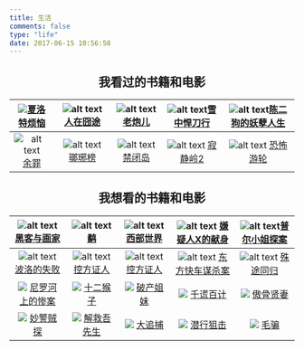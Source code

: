 ```yaml
---
title: 生活
comments: false
type: "life"
date: 2017-06-15 10:56:58
---
```


<div class="pr"></div>

## <center>我看过的书籍和电影</center>

| ![](https://img3.doubanio.com/view/movie_poster_cover/lpst/public/p2264377763.webp)[夏洛特烦恼](https://movie.douban.com/subject/25964071/) | ![alt text](https://img1.doubanio.com/view/movie_poster_cover/lpst/public/p500548437.webp) [人在囧途](https://movie.douban.com/subject/4237879/) | ![alt text](https://img1.doubanio.com/view/movie_poster_cover/lpst/public/p2292976849.webp) [老炮儿](https://movie.douban.com/subject/24751756/) | ![alt text](https://img3.doubanio.com/lpic/s27142913.jpg)[雪中悍刀行](https://book.douban.com/subject/25714176/) | ![alt text](https://img1.doubanio.com/view/movie_poster_cover/lpst/public/p2388697339.webp)[陈二狗的妖孽人生](https://movie.douban.com/subject/26740585/) |
| :--------------------------------------: | :--------------------------------------: | :--------------------------------------: | :--------------------------------------: | :--------------------------------------: |
| ![alt text](https://img3.doubanio.com/view/movie_poster_cover/lpst/public/p2367257940.webp )[余罪](https://movie.douban.com/subject/26802975/) | ![alt text](https://upload.wikimedia.org/wikipedia/zh/thumb/5/55/%E7%91%AF%E7%90%8A%E6%A6%9C.jpg/250px-%E7%91%AF%E7%90%8A%E6%A6%9C.jpg) [瑯琊榜](https://movie.douban.com/subject/25754848/) | ![alt text](https://img1.doubanio.com/view/movie_poster_cover/lpst/public/p1832875827.webp) [禁闭岛](https://movie.douban.com/subject/2334904/) | ![alt text](https://img3.doubanio.com/view/movie_poster_cover/lpst/public/p1729944511.webp) [寂静岭2](https://movie.douban.com/subject/2117898/) | ![alt text](https://img3.doubanio.com/view/movie_poster_cover/lpst/public/p462470694.webp) [恐怖游轮](https://movie.douban.com/subject/3011051/) |

## <center>我想看的书籍和电影</center>

| ![alt text](https://img3.doubanio.com/lpic/s4669554.jpg )[黑客与画家](https://book.douban.com/subject/6021440/) | ![alt text](https://img3.doubanio.com/view/movie_poster_cover/lpst/public/p2388018826.webp )[鹬](https://movie.douban.com/subject/26766869/) | ![alt text](https://img3.doubanio.com/view/movie_poster_cover/lpst/public/p2403347953.webp) [西部世界](https://movie.douban.com/subject/2338055/) | ![alt text](https://img1.doubanio.com/view/movie_poster_cover/lpst/public/p698531629.webp) [嫌疑人X的献身](https://movie.douban.com/subject/2369845/) | ![alt text](https://img1.doubanio.com/view/movie_poster_cover/lpst/public/p2180426257.webp)[普尔小姐探案](http://movie.douban.com/subject/5342776/) |
| :--------------------------------------: | :--------------------------------------: | :--------------------------------------: | :--------------------------------------: | :--------------------------------------: |
| ![alt text](https://img3.doubanio.com/view/movie_poster_cover/lpst/public/p2378016113.webp) [波洛的失败](https://movie.douban.com/subject/5122138/) | ![alt text](https://img3.doubanio.com/view/movie_poster_cover/lpst/public/p2405316571.webp) [控方证人](https://movie.douban.com/subject/26700633/) | ![alt text](https://img1.doubanio.com/view/movie_poster_cover/lpst/public/p1505392928.webp) [控方证人](https://movie.douban.com/subject/1296141/) | ![alt text](https://img3.doubanio.com/view/movie_poster_cover/lpst/public/p2170906035.webp) [东方快车谋杀案](https://movie.douban.com/subject/4179012/) | ![alt text](https://img3.doubanio.com/view/movie_poster_cover/lpst/public/p2170094410.webp) [殊途同归](https://movie.douban.com/subject/5313428/) |
| ![](https://img3.doubanio.com/view/movie_poster_cover/lpst/public/p2220450801.webp) [尼罗河上的惨案](https://movie.douban.com/subject/1427034/) | ![](https://img3.doubanio.com/view/movie_poster_cover/lpst/public/p627041570.webp) [十二猴子](https://movie.douban.com/subject/1298744/) | ![](https://img1.doubanio.com/view/movie_poster_cover/lpst/public/p1322194547.webp) [破产姐妹](https://movie.douban.com/subject/6395245/) | ![](https://img1.doubanio.com/view/movie_poster_cover/lpst/public/p541283508.webp) [千谎百计](https://movie.douban.com/subject/3103678/) | ![](https://img1.doubanio.com/view/movie_poster_cover/lpst/public/p896190397.webp) [傲骨贤妻](https://movie.douban.com/subject/3754368/) |
| ![](https://img3.doubanio.com/view/movie_poster_cover/lpst/public/p550542403.webp) [妙警贼探](https://movie.douban.com/subject/3620686/) | ![](https://img3.doubanio.com/view/movie_poster_cover/lpst/public/p2267511583.webp) [解救吾先生](https://movie.douban.com/subject/25798448/) | ![](https://img3.doubanio.com/view/movie_poster_cover/lpst/public/p1457068305.webp) [大追捕](https://movie.douban.com/subject/6738735/) | ![](https://img1.doubanio.com/view/movie_poster_cover/lpst/public/p2209113677.webp) [潜行狙击](https://movie.douban.com/subject/5965670/) | ![](https://img1.doubanio.com/view/movie_poster_cover/lpst/public/p2265236307.webp) [毛骗](https://movie.douban.com/subject/26603847/) |

